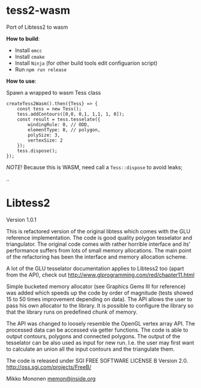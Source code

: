 tess2-wasm
==========
Port of Libtess2 to wasm

__How to build__:

* Install `emcc`
* Install `cmake`
* Install `Ninja` (for other build tools edit configuarion script)
* Run `npm run release`

__How to use__:

Spawn a wrapped to wasm Tess class
```
createTess2Wasm().then({Tess} => {
    const tess = new Tess();
    tess.addContours([0,0, 0,1, 1,1, 1, 0]);
    const result = tess.tesselate({
        windingRule: 0, // ODD,
        elementType: 0, // polygon,
        polySize: 3,
        vertexSize: 2
    });
    tess.dispose();
});

```
_NOTE!_ Because this is WASM, need call a `Tess::dispose` to avoid leaks;

..

Libtess2
========
Version 1.0.1


This is refactored version of the original libtess which comes with the GLU reference implementation. The code is good quality polygon tesselator and triangulator. The original code comes with rather horrible interface and its' performance suffers from lots of small memory allocations. The main point of the refactoring has been the interface and memory allocation scheme.

A lot of the GLU tesselator documentation applies to Libtess2 too (apart from the API), check out http://www.glprogramming.com/red/chapter11.html

Simple bucketed memory allocator (see Graphics Gems III for reference) was added which speeds up the code by order of magnitude (tests showed 15 to 50 times improvement depending on data). The API allows the user to pass his own allocator to the library. It is possible to configure the library so that the library runs on predefined chunk of memory.

The API was changed to loosely resemble the OpenGL vertex array API. The processed data can be accessed via getter functions. The code is able to output contours, polygons and connected polygons. The output of the tesselator can be also used as input for new run. I.e. the user may first want to calculate an union all the input contours and the triangulate them.

The code is released under SGI FREE SOFTWARE LICENSE B Version 2.0.
http://oss.sgi.com/projects/FreeB/


Mikko Mononen
memon@inside.org
